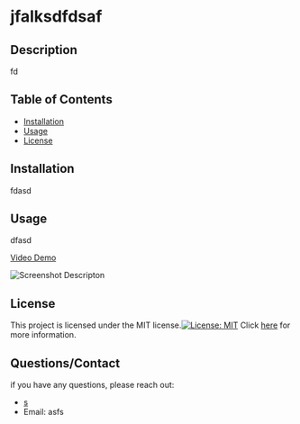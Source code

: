 
  # jfalksdfdsaf

  ## Description 

  fd

  ## Table of Contents

  - [Installation](#installation)
  - [Usage](#usage)
  - [License](#license)

  ## Installation

   fdasd

  ## Usage

   dfasd

 [Video Demo](https://drive.google.com/file/d/1-pLQFq9XgWsw3-6OrWlvNwPcnAi2jlle/view) 

 ![Screenshot Descripton](./Develop/utils/images/READMEProjectSS.png)

   ## License 

  This project is licensed under the MIT license.[![License: MIT](https://img.shields.io/badge/License-MIT-yellow.svg)](https://opensource.org/licenses/MIT) Click [here](https://opensource.org/licenses/MIT) for more information.

   ## Questions/Contact
  
  if you have any questions, please reach out:
 
 - [s](https://github.com/s)
 - Email: asfs

